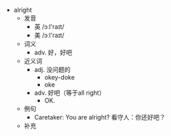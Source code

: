 - alright
  - 发音
    - 英 /ɔːl'raɪt/
    - 美 /ɔːl'raɪt/
  - 词义
    - adv. 好，好吧
  - 近义词
    - adj. 没问题的
      - okey-doke
      - oke
    - adv. 好吧（等于all right）
      - OK.
  - 例句
    - Caretaker: You are alright? 看守人：你还好吧？
  - 补充